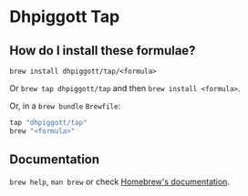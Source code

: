 # Dhpiggott Tap

## How do I install these formulae?

`brew install dhpiggott/tap/<formula>`

Or `brew tap dhpiggott/tap` and then `brew install <formula>`.

Or, in a `brew bundle` `Brewfile`:

```ruby
tap "dhpiggott/tap"
brew "<formula>"
```

## Documentation

`brew help`, `man brew` or check [Homebrew's documentation](https://docs.brew.sh).
